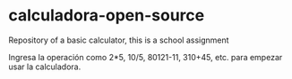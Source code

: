 # calculadora-open-source
Repository of a basic calculator, this is a school assignment

Ingresa la operación como 2*5, 10/5, 80121-11, 310+45, etc. para empezar usar la calculadora.